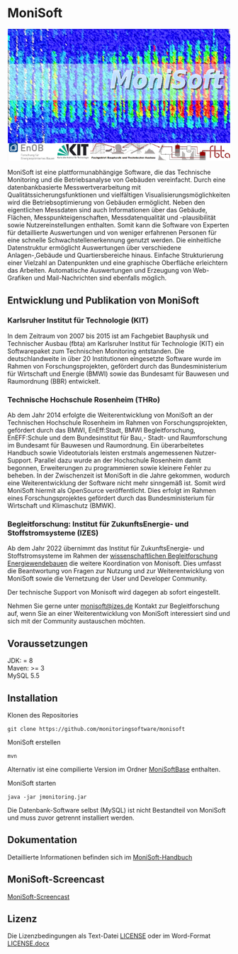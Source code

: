 # MoniSoft

![Monisoft Logo](src/monisoftsplash.png)

MoniSoft ist eine plattformunabhängige Software, die das Technische Monitoring und die Betriebsanalyse von Gebäuden vereinfacht. Durch eine datenbankbasierte Messwertverarbeitung mit Qualitätssicherungsfunktionen und vielfältigen Visualisierungsmöglichkeiten wird die Betriebsoptimierung von Gebäuden ermöglicht. Neben den eigentlichen Messdaten sind auch Informationen über das Gebäude, Flächen, Messpunkteigenschaften, Messdatenqualität und -plausibilität sowie Nutzereinstellungen enthalten. Somit kann die Software von Experten für detaillierte Auswertungen und von weniger erfahrenen Personen für eine schnelle Schwachstellenerkennung genutzt werden. Die einheitliche Datenstruktur ermöglicht Auswertungen über verschiedene Anlagen-,Gebäude und Quartiersbereiche hinaus. Einfache Strukturierung einer Vielzahl an Datenpunkten und eine graphische Oberfläche erleichtern das Arbeiten. Automatische Auswertungen und Erzeugung von Web-Grafiken und Mail-Nachrichten sind ebenfalls möglich.

## Entwicklung und Publikation von MoniSoft

### Karlsruher Institut für Technologie (KIT)

In dem Zeitraum von 2007 bis 2015 ist am Fachgebiet Bauphysik und Technischer Ausbau (fbta) am Karlsruher Institut für Technologie (KIT) ein Softwarepaket zum Technischen Monitoring entstanden. Die deutschlandweite in über 20 Institutionen eingesetzte Software wurde im Rahmen von Forschungsprojekten, gefördert durch das Bundesministerium für Wirtschaft und Energie (BMWI) sowie das Bundesamt für Bauwesen und Raumordnung (BBR) entwickelt. 

### Technische Hochschule Rosenheim (THRo)

Ab dem Jahr 2014 erfolgte die Weiterentwicklung von MoniSoft an der Technischen Hochschule Rosenheim im Rahmen von Forschungsprojekten, gefördert durch das BMWI, EnEff:Stadt, BMWI Begleitforschung, EnEFF:Schule und dem Bundesinstitut für Bau,- Stadt- und Raumforschung im Bundesamt für Bauwesen und Raumordnung. Ein überarbeitetes Handbuch sowie Videotutorials leisten erstmals angemessenen Nutzer-Support. Parallel dazu wurde an der Hochschule Rosenheim damit begonnen, Erweiterungen zu programmieren sowie kleinere Fehler zu beheben. In der Zwischenzeit ist MoniSoft in die Jahre gekommen, wodurch eine Weiterentwicklung der Software nicht mehr sinngemäß ist. Somit wird MoniSoft hiermit als OpenSource veröffentlicht. Dies erfolgt im Rahmen eines Forschungsprojektes gefördert durch das Bundesministerium für Wirtschaft und Klimaschutz (BMWK).

### Begleitforschung: Institut für ZukunftsEnergie- und Stoffstromsysteme (IZES)
Ab dem Jahr 2022 übernimmt das Institut für ZukunftsEnergie- und Stoffstromsysteme im Rahmen der  [wissenschaftlichen Begleitforschung Energiewendebauen](https://www.energiewendebauen.de/forschung/begleitforschung-energiewendebauen) die weitere Koordination von Monisoft. Dies umfasst die Beantwortung von Fragen zur Nutzung und zur Weiterentwicklung von MoniSoft sowie die Vernetzung der User und Developer Community.  

Der technische Support von Monisoft wird dagegen ab sofort eingestellt.

Nehmen Sie gerne unter [monisoft@izes.de](mailto:monisoft@izes.de) Kontakt zur Begleitforschung auf, wenn Sie an einer Weiterentwicklung von MoniSoft interessiert sind und sich mit der Community austauschen möchten.

## Voraussetzungen

JDK: = 8  
Maven: >= 3  
MySQL 5.5  

## Installation

Klonen des Repositories

```
git clone https://github.com/monitoringsoftware/monisoft
```

MoniSoft erstellen

```
mvn 
```
Alternativ ist eine compilierte Version im Ordner [MoniSoftBase](https://github.com/monitoringsoftware/monisoft/tree/main/MoniSoftBase) enthalten.

MoniSoft starten

```
java -jar jmonitoring.jar
```


Die Datenbank-Software selbst (MySQL) ist nicht Bestandteil von MoniSoft und muss zuvor getrennt installiert werden. 

## Dokumentation

Detaillierte Informationen befinden sich im [MoniSoft-Handbuch](copy_to_dist/MoniSoft-Handbuch.pdf)

## MoniSoft-Screencast

[MoniSoft-Screencast](https://www.youtube.com/watch?v=cZKX0Ee6OT8&list=PLT8o9t6885fcF5veJgQtQx6PQlvpiV0YX&index=1)

## Lizenz

Die Lizenzbedingungen als Text-Datei [LICENSE](LICENSE) 
oder im Word-Format [LICENSE.docx](LICENSE.docx) 

